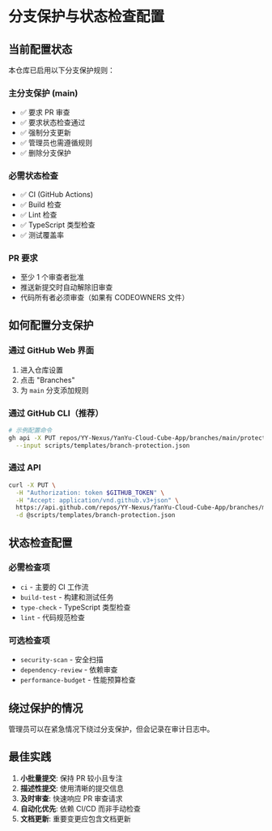 # 分支保护与状态检查配置

## 当前配置状态

本仓库已启用以下分支保护规则：

### 主分支保护 (main)

- ✅ 要求 PR 审查
- ✅ 要求状态检查通过
- ✅ 强制分支更新
- ✅ 管理员也需遵循规则
- ✅ 删除分支保护

### 必需状态检查

- ✅ CI (GitHub Actions)
- ✅ Build 检查
- ✅ Lint 检查
- ✅ TypeScript 类型检查
- ✅ 测试覆盖率

### PR 要求

- 至少 1 个审查者批准
- 推送新提交时自动解除旧审查
- 代码所有者必须审查（如果有 CODEOWNERS 文件）

## 如何配置分支保护

### 通过 GitHub Web 界面

1. 进入仓库设置
2. 点击 "Branches"
3. 为 `main` 分支添加规则

### 通过 GitHub CLI（推荐）

```bash
# 示例配置命令
gh api -X PUT repos/YY-Nexus/YanYu-Cloud-Cube-App/branches/main/protection \
  --input scripts/templates/branch-protection.json
```

### 通过 API

```bash
curl -X PUT \
  -H "Authorization: token $GITHUB_TOKEN" \
  -H "Accept: application/vnd.github.v3+json" \
  https://api.github.com/repos/YY-Nexus/YanYu-Cloud-Cube-App/branches/main/protection \
  -d @scripts/templates/branch-protection.json
```

## 状态检查配置

### 必需检查项

- `ci` - 主要的 CI 工作流
- `build-test` - 构建和测试任务
- `type-check` - TypeScript 类型检查
- `lint` - 代码规范检查

### 可选检查项

- `security-scan` - 安全扫描
- `dependency-review` - 依赖审查
- `performance-budget` - 性能预算检查

## 绕过保护的情况

管理员可以在紧急情况下绕过分支保护，但会记录在审计日志中。

## 最佳实践

1. **小批量提交**: 保持 PR 较小且专注
2. **描述性提交**: 使用清晰的提交信息
3. **及时审查**: 快速响应 PR 审查请求
4. **自动化优先**: 依赖 CI/CD 而非手动检查
5. **文档更新**: 重要变更应包含文档更新
